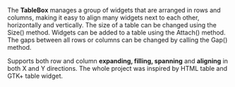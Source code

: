 The **TableBox** manages a group of widgets that are arranged in rows and columns, making it easy to align many widgets next to each other, horizontally and vertically. The size of a table can be changed using the Size() method. Widgets can be added to a table using the Attach() method. The gaps between all rows or columns can be changed by calling the Gap() method.

Supports both row and column **expanding, filling, spanning** and **aligning** in both X and Y directions. The whole project was inspired by HTML table and GTK+ table widget.